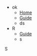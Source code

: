 <!-- docs/_sidebar.md --> 

- ok
  - [Home](/) 
  - [Guide](test.md)
  - ds
- R
  - [Guide](test.md)
  - s

S
